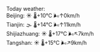 Today weather:  
Beijing: ☀️ 🌡️+10°C 🌬️↑0km/h  
Tianjin: 🌫  🌡️+14°C 🌬️↑11km/h  
Shijiazhuang: ☀️ 🌡️+17°C 🌬️↖7km/h  
Tangshan: ☀️ 🌡️+15°C 🌬️↗9km/h  
